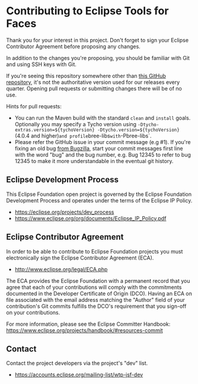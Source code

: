 # Contributing to Eclipse Tools for Faces

Thank you for your interest in this project.  Don't forget to sign your Eclipse Contributor Agreement before proposing any changes.

In addition to the changes you're proposing, you should be familiar with Git and using SSH keys with Git.

If you're seeing this repository somewhere other than [this GitHub repository](https://github.com/eclipse-jsf/webtools-jsf), it's not the authoritative version used for our releases every quarter. Opening pull requests or submitting changes there will be of no use.

Hints for pull requests:
- You can run the Maven build with the standard `clean` and `install` goals. Optionally you may specify a Tycho version using `-Dtycho-extras.version=${tychoVersion} -Dtycho.version=${tychoVersion}` (4.0.4 and higher)` and profile `bree-libs` with `-Pbree-libs`.
- Please refer the GitHub issue in your commit message (e.g #1). If you're fixing an old bug [from Bugzilla](https://bugs.eclipse.org/bugs/), start your commit messages first line with the word "bug" and the bug number, e.g. Bug 12345 to refer to bug 12345 to make it more understandable in the eventual git history.

## Eclipse Development Process

This Eclipse Foundation open project is governed by the Eclipse Foundation
Development Process and operates under the terms of the Eclipse IP Policy.

* https://eclipse.org/projects/dev_process
* https://www.eclipse.org/org/documents/Eclipse_IP_Policy.pdf

## Eclipse Contributor Agreement

In order to be able to contribute to Eclipse Foundation projects you must
electronically sign the Eclipse Contributor Agreement (ECA).

* http://www.eclipse.org/legal/ECA.php

The ECA provides the Eclipse Foundation with a permanent record that you agree
that each of your contributions will comply with the commitments documented in
the Developer Certificate of Origin (DCO). Having an ECA on file associated with
the email address matching the "Author" field of your contribution's Git commits
fulfills the DCO's requirement that you sign-off on your contributions.

For more information, please see the Eclipse Committer Handbook:
https://www.eclipse.org/projects/handbook/#resources-commit

## Contact

Contact the project developers via the project's "dev" list.

* https://accounts.eclipse.org/mailing-list/wtp-jsf-dev

